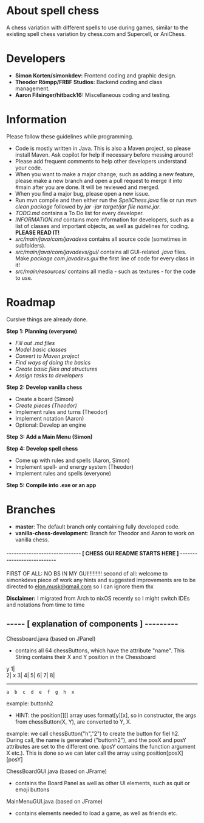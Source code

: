 # About spell chess
A chess variation with different spells to use during games, similar to the existing spell chess variation by chess.com and Supercell, or AniChess.

# Developers
- **Simon Korten/simonkdev:** Frontend coding and graphic design.
- **Theodor Römpp/FRBF Studios:** Backend coding and class management.
- **Aaron Filsinger/hitback16:** Miscellaneous coding and testing.

# Information
Please follow these guidelines while programming.

- Code is mostly written in Java. This is also a Maven project, so please install Maven. Ask copilot for help if necessary before messing around!
- Please add frequent comments to help other developers understand your code.
- When you want to make a major change, such as adding a new feature, please make a new branch and open a pull request to merge it into #main after you are done. It will be reviewed and merged.
- When you find a major bug, please open a new issue.
- Run mvn compile and then either run the *SpellChess.java* file or run *mvn clean package* followed by *jar -jar target/*jar file name*.jar*.
- *TODO.md* contains a To Do list for every developer.
- *INFORMATION.md* contains more information for developers, such as a list of classes and important objects, as well as guidelines for coding. **PLEASE READ IT!**
- *src/main/java/com/javadevs* contains all source code (sometimes in subfolders).
- *src/main/java/com/javadevs/gui/* contains all GUI-related *.java* files. Make *package com.javadevs.gui* the first line of code for every class in it!
- *src/main/resources/* contains all media - such as textures - for the code to use.

# Roadmap
Cursive things are already done.

**Step 1: Planning (everyone)**
- *Fill out .md files*
- *Model basic classes*
- *Convert to Maven project*
- *Find ways of doing the basics*
- *Create basic files and structures*
- *Assign tasks to developers*

**Step 2: Develop vanilla chess**
- Create a board (Simon)
- *Create pieces (Theodor)*
- Implement rules and turns (Theodor)
- Implement notation (Aaron)
- Optional: Develop an engine

**Step 3: Add a Main Menu (Simon)**

**Step 4: Develop spell chess**
- Come up with rules and spells (Aaron, Simon)
- Implement spell- and energy system (Theodor)
- Implement rules and spells (everyone)

**Step 5: Compile into .exe or an app**

# Branches
- **master**: The default branch only containing fully developed code.
- **vanilla-chess-development**: Branch for Theodor and Aaron to work on vanilla chess.




#### ------------------------------ [ CHESS GUI README STARTS HERE ] ---------------------------
FIRST OF ALL: NO BS IN MY GUI!!!!!!!!!
second of all: welcome to simonkdevs piece of work
any hints and suggested improvements are to be directed to elon.musk@gmail.com so I can ignore them thx

**Disclaimer:** I migrated from Arch to nixOS recently so I might switch IDEs and notations from time to time

## ----- [ explanation of components ] ---------
Chessboard.java (based on JPanel)
- contains all 64 chessButtons, which have the attribute "name". This String contains their X and Y position in the Chessboard

y
1|                                      
2|                       x
3|
4|
5|
6|
7|
8|
   -- -- -- -- -- -- -- --
    a  b  c  d  e  f  g  h  x

example: buttonh2

- HINT: the position[][] array uses format[y][x], so in constructor, the args from chessButton(X, Y), are converted to Y, X. 

example: we call chessButton("h","2") to create the button for fiel h2. During call, the name is generated ("buttonh2"), and the posX and posY attributes are set to the different one. (posY contains the function argument X etc.). This is done so we can later call the array using position[posX][posY]

ChessBoardGUI.java (based on JFrame)
- contains the Board Panel as well as other UI elements, such as quit or emoji buttons

MainMenuGUI.java (based on JFrame)
- contains elements needed to load a game, as well as friends etc.



